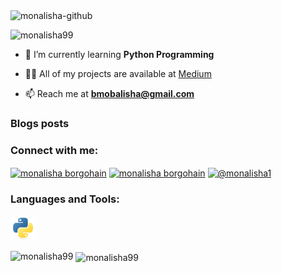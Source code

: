 <img width="1920" height="720" alt="monalisha-github" src="https://github.com/user-attachments/assets/670bef69-41d9-471d-995c-5345e7e9bae4" />

<p align="left"> <img src="https://komarev.com/ghpvc/?username=monalisha99&label=Profile%20views&color=0e75b6&style=flat" alt="monalisha99" /> </p>

- 🌱 I’m currently learning **Python Programming**

- 👨‍💻 All of my projects are available at [Medium](https://medium.com/)

- 📫 Reach me at **bmobalisha@gmail.com**

### Blogs posts
<!-- BLOG-POST-LIST:START -->
<!-- BLOG-POST-LIST:END -->

<h3 align="left">Connect with me:</h3>
<p align="left">
<a href="https://linkedin.com/in/monalisha borgohain" target="blank"><img align="center" src="https://raw.githubusercontent.com/rahuldkjain/github-profile-readme-generator/master/src/images/icons/Social/linked-in-alt.svg" alt="monalisha borgohain" height="30" width="40" /></a>
<a href="https://fb.com/monalisha borgohain" target="blank"><img align="center" src="https://raw.githubusercontent.com/rahuldkjain/github-profile-readme-generator/master/src/images/icons/Social/facebook.svg" alt="monalisha borgohain" height="30" width="40" /></a>
<a href="https://medium.com/@monalisha1" target="blank"><img align="center" src="https://raw.githubusercontent.com/rahuldkjain/github-profile-readme-generator/master/src/images/icons/Social/medium.svg" alt="@monalisha1" height="30" width="40" /></a>
</p>

<h3 align="left">Languages and Tools:</h3>
<p align="left"> <a href="https://www.python.org" target="_blank" rel="noreferrer"> <img src="https://raw.githubusercontent.com/devicons/devicon/master/icons/python/python-original.svg" alt="python" width="40" height="40"/> </a> </p>

<p><img align="left" src="https://github-readme-stats.vercel.app/api/top-langs?username=monalisha99&show_icons=true&locale=en&layout=compact" alt="monalisha99" /></p>

<p>&nbsp;<img align="center" src="https://github-readme-stats.vercel.app/api?username=monalisha99&show_icons=true&locale=en" alt="monalisha99" /></p>
